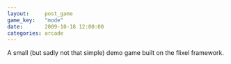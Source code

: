 ```yaml
---
layout:     post_game
game_key:   "mode"
date:       2009-10-18 12:00:00
categories: arcade
---
```


A small (but sadly not that simple) demo game built on the flixel framework.
